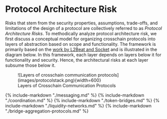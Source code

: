 # Protocol Architecture Risk
Risks that stem from the security properties, assumptions, trade-offs, and limitations of the design of a protocol are collectively referred to as _Protocol Architecture Risks_.  To methodically analyze protocol architecture risk, we first discuss a conceptual model for organizing crosschain protocols into layers of abstraction based on scope and functionality. The framework is primarily based on the [work by L2Beat and Socket](https://gov.l2beat.com/t/l2bridge-risk-framework/31) and is illustrated in the diagram below. In this framework, each layer depends on layers below it for functionality and security. Hence, the architectural risks at each layer subsume those below it. 

<figure markdown>
  ![Layers of crosschain communication protocols](images/protocolstack.png){width=600}
  <figcaption>Layers of Crosschain Communication Protocols</figcaption>
</figure>


{% include-markdown "./messaging.md" %}
{% include-markdown "./coordination.md" %}
{% include-markdown "./token-bridges.md" %}
{% include-markdown "./liquidity-networks.md" %}
{% include-markdown "./bridge-aggregation-protocols.md" %}
